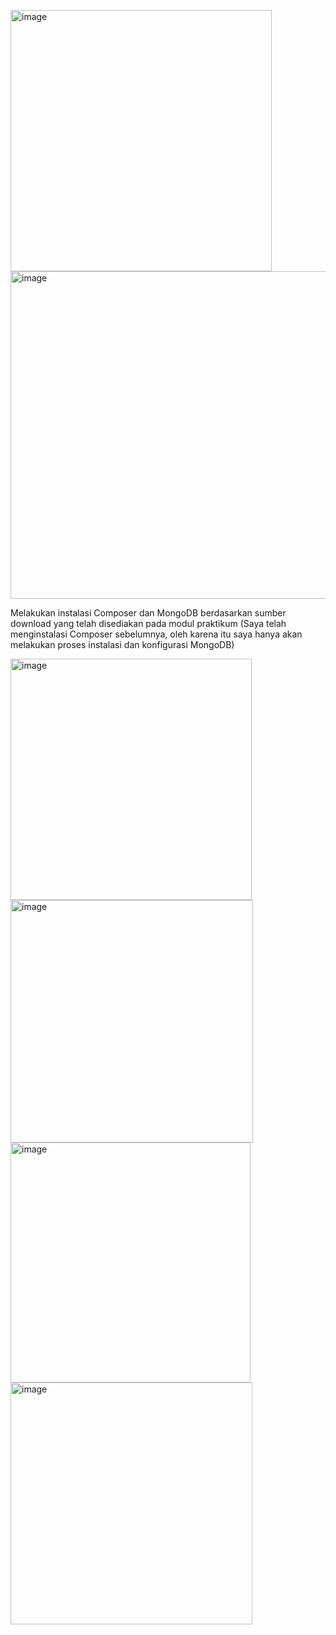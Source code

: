 <img width="418" alt="image" src="https://github.com/fathirizqiii/PraktikumPEMIN/assets/103505061/762d312f-8c9d-4fda-b21f-587e5321a9fb"> <img width="524" alt="image" src="https://github.com/fathirizqiii/PraktikumPEMIN/assets/103505061/73ec157b-debe-4211-9120-9f22c5222a6e">


Melakukan instalasi Composer dan MongoDB berdasarkan sumber download yang telah disediakan pada modul praktikum (Saya telah menginstalasi Composer sebelumnya, oleh karena itu saya hanya akan melakukan proses instalasi dan konfigurasi MongoDB)


<img width="386" alt="image" src="https://github.com/fathirizqiii/PraktikumPEMIN/assets/103505061/74462041-60ad-412f-a787-ec6f3ffde27f">
<img width="388" alt="image" src="https://github.com/fathirizqiii/PraktikumPEMIN/assets/103505061/a130c1aa-7e0a-4246-a28e-553a6c3b7b8d">
<img width="384" alt="image" src="https://github.com/fathirizqiii/PraktikumPEMIN/assets/103505061/52d2759f-90f8-434c-86c5-ffc1b9c38cba">
<img width="387" alt="image" src="https://github.com/fathirizqiii/PraktikumPEMIN/assets/103505061/a237ff02-e7e6-4260-b214-6410780b1a2d">












